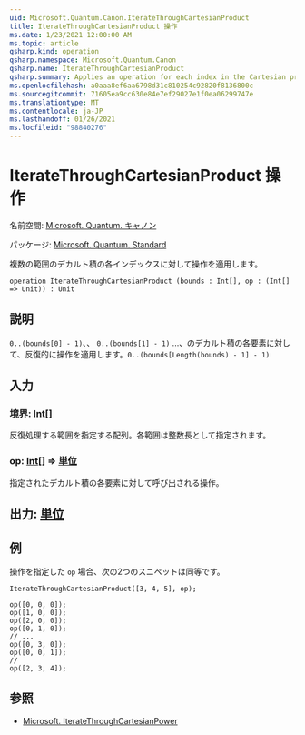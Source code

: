 ```yaml
---
uid: Microsoft.Quantum.Canon.IterateThroughCartesianProduct
title: IterateThroughCartesianProduct 操作
ms.date: 1/23/2021 12:00:00 AM
ms.topic: article
qsharp.kind: operation
qsharp.namespace: Microsoft.Quantum.Canon
qsharp.name: IterateThroughCartesianProduct
qsharp.summary: Applies an operation for each index in the Cartesian product of several ranges.
ms.openlocfilehash: a0aaa8ef6aa6798d31c810254c92820f8136800c
ms.sourcegitcommit: 71605ea9cc630e84e7ef29027e1f0ea06299747e
ms.translationtype: MT
ms.contentlocale: ja-JP
ms.lasthandoff: 01/26/2021
ms.locfileid: "98840276"
---
```

# <a name="iteratethroughcartesianproduct-operation"></a>IterateThroughCartesianProduct 操作

名前空間: [Microsoft. Quantum. キャノン](xref:Microsoft.Quantum.Canon)

パッケージ: [Microsoft. Quantum. Standard](https://nuget.org/packages/Microsoft.Quantum.Standard)


複数の範囲のデカルト積の各インデックスに対して操作を適用します。

```qsharp
operation IterateThroughCartesianProduct (bounds : Int[], op : (Int[] => Unit)) : Unit
```


## <a name="description"></a>説明

`0..(bounds[0] - 1)`、、 `0..(bounds[1] - 1)` ...、のデカルト積の各要素に対して、反復的に操作を適用します。`0..(bounds[Length(bounds) - 1] - 1)`

## <a name="input"></a>入力

### <a name="bounds--int"></a>境界: [Int](xref:microsoft.quantum.lang-ref.int)[]

反復処理する範囲を指定する配列。各範囲は整数長として指定されます。


### <a name="op--int--unit"></a>op: [Int](xref:microsoft.quantum.lang-ref.int)[] => [単位](xref:microsoft.quantum.lang-ref.unit) 

指定されたデカルト積の各要素に対して呼び出される操作。



## <a name="output--unit"></a>出力: [単位](xref:microsoft.quantum.lang-ref.unit)



## <a name="example"></a>例

操作を指定した `op` 場合、次の2つのスニペットは同等です。

```qsharp
IterateThroughCartesianProduct([3, 4, 5], op);
```

```qsharp
op([0, 0, 0]);
op([1, 0, 0]);
op([2, 0, 0]);
op([0, 1, 0]);
// ...
op([0, 3, 0]);
op([0, 0, 1]);
//
op([2, 3, 4]);
```

## <a name="see-also"></a>参照

- [Microsoft. IterateThroughCartesianPower](xref:Microsoft.Quantum.Canon.IterateThroughCartesianPower)